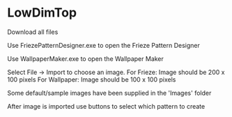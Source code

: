 # LowDimTop 

Download all files

Use FriezePatternDesigner.exe to open the Frieze Pattern Designer

Use WallpaperMaker.exe to open the Wallpaper Maker

Select File -> Import to choose an image. 
  For Frieze: Image should be 200 x 100 pixels
  For Wallpaper: Image should be 100 x 100 pixels
  
  Some default/sample images have been supplied in the 'Images' folder
  
After image is imported use buttons to select which pattern to create
